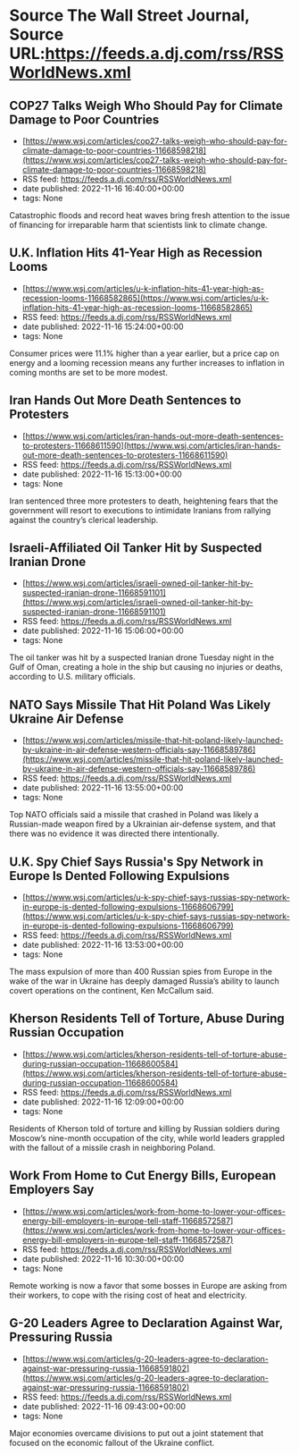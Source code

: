 # Source The Wall Street Journal, Source URL:https://feeds.a.dj.com/rss/RSSWorldNews.xml

## COP27 Talks Weigh Who Should Pay for Climate Damage to Poor Countries
 - [https://www.wsj.com/articles/cop27-talks-weigh-who-should-pay-for-climate-damage-to-poor-countries-11668598218](https://www.wsj.com/articles/cop27-talks-weigh-who-should-pay-for-climate-damage-to-poor-countries-11668598218)
 - RSS feed: https://feeds.a.dj.com/rss/RSSWorldNews.xml
 - date published: 2022-11-16 16:40:00+00:00
 - tags: None

Catastrophic floods and record heat waves bring fresh attention to the issue of financing for irreparable harm that scientists link to climate change.

## U.K. Inflation Hits 41-Year High as Recession Looms
 - [https://www.wsj.com/articles/u-k-inflation-hits-41-year-high-as-recession-looms-11668582865](https://www.wsj.com/articles/u-k-inflation-hits-41-year-high-as-recession-looms-11668582865)
 - RSS feed: https://feeds.a.dj.com/rss/RSSWorldNews.xml
 - date published: 2022-11-16 15:24:00+00:00
 - tags: None

Consumer prices were 11.1% higher than a year earlier, but a price cap on energy and a looming recession means any further increases to inflation in coming months are set to be more modest.

## Iran Hands Out More Death Sentences to Protesters
 - [https://www.wsj.com/articles/iran-hands-out-more-death-sentences-to-protesters-11668611590](https://www.wsj.com/articles/iran-hands-out-more-death-sentences-to-protesters-11668611590)
 - RSS feed: https://feeds.a.dj.com/rss/RSSWorldNews.xml
 - date published: 2022-11-16 15:13:00+00:00
 - tags: None

Iran sentenced three more protesters to death, heightening fears that the government will resort to executions to intimidate Iranians from rallying against the country’s clerical leadership.

## Israeli-Affiliated Oil Tanker Hit by Suspected Iranian Drone
 - [https://www.wsj.com/articles/israeli-owned-oil-tanker-hit-by-suspected-iranian-drone-11668591101](https://www.wsj.com/articles/israeli-owned-oil-tanker-hit-by-suspected-iranian-drone-11668591101)
 - RSS feed: https://feeds.a.dj.com/rss/RSSWorldNews.xml
 - date published: 2022-11-16 15:06:00+00:00
 - tags: None

The oil tanker was hit by a suspected Iranian drone Tuesday night in the Gulf of Oman, creating a hole in the ship but causing no injuries or deaths, according to U.S. military officials.

## NATO Says Missile That Hit Poland Was Likely Ukraine Air Defense
 - [https://www.wsj.com/articles/missile-that-hit-poland-likely-launched-by-ukraine-in-air-defense-western-officials-say-11668589786](https://www.wsj.com/articles/missile-that-hit-poland-likely-launched-by-ukraine-in-air-defense-western-officials-say-11668589786)
 - RSS feed: https://feeds.a.dj.com/rss/RSSWorldNews.xml
 - date published: 2022-11-16 13:55:00+00:00
 - tags: None

Top NATO officials said a missile that crashed in Poland was likely a Russian-made weapon fired by a Ukrainian air-defense system, and that there was no evidence it was directed there intentionally.

## U.K. Spy Chief Says Russia's Spy Network in Europe Is Dented Following Expulsions
 - [https://www.wsj.com/articles/u-k-spy-chief-says-russias-spy-network-in-europe-is-dented-following-expulsions-11668606799](https://www.wsj.com/articles/u-k-spy-chief-says-russias-spy-network-in-europe-is-dented-following-expulsions-11668606799)
 - RSS feed: https://feeds.a.dj.com/rss/RSSWorldNews.xml
 - date published: 2022-11-16 13:53:00+00:00
 - tags: None

The mass expulsion of more than 400 Russian spies from Europe in the wake of the war in Ukraine has deeply damaged Russia’s ability to launch covert operations on the continent, Ken McCallum said.

## Kherson Residents Tell of Torture, Abuse During Russian Occupation
 - [https://www.wsj.com/articles/kherson-residents-tell-of-torture-abuse-during-russian-occupation-11668600584](https://www.wsj.com/articles/kherson-residents-tell-of-torture-abuse-during-russian-occupation-11668600584)
 - RSS feed: https://feeds.a.dj.com/rss/RSSWorldNews.xml
 - date published: 2022-11-16 12:09:00+00:00
 - tags: None

Residents of Kherson told of torture and killing by Russian soldiers during Moscow’s nine-month occupation of the city, while world leaders grappled with the fallout of a missile crash in neighboring Poland.

## Work From Home to Cut Energy Bills, European Employers Say
 - [https://www.wsj.com/articles/work-from-home-to-lower-your-offices-energy-bill-employers-in-europe-tell-staff-11668572587](https://www.wsj.com/articles/work-from-home-to-lower-your-offices-energy-bill-employers-in-europe-tell-staff-11668572587)
 - RSS feed: https://feeds.a.dj.com/rss/RSSWorldNews.xml
 - date published: 2022-11-16 10:30:00+00:00
 - tags: None

Remote working is now a favor that some bosses in Europe are asking from their workers, to cope with the rising cost of heat and electricity.

## G-20 Leaders Agree to Declaration Against War, Pressuring Russia
 - [https://www.wsj.com/articles/g-20-leaders-agree-to-declaration-against-war-pressuring-russia-11668591802](https://www.wsj.com/articles/g-20-leaders-agree-to-declaration-against-war-pressuring-russia-11668591802)
 - RSS feed: https://feeds.a.dj.com/rss/RSSWorldNews.xml
 - date published: 2022-11-16 09:43:00+00:00
 - tags: None

Major economies overcame divisions to put out a joint statement that focused on the economic fallout of the Ukraine conflict.
